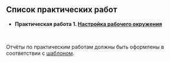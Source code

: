 ## Список практических работ

- **Практическая работа 1. [Настройка рабочего окружения](./practice_01.md)**

<br>

Отчёты по практическим работам должны быть оформлены в соответствии с [шаблоном](./report_template.docx).